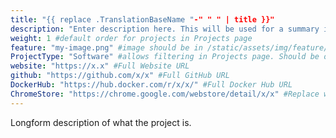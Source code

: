 ```yaml
---
title: "{{ replace .TranslationBaseName "-" " " | title }}"
description: "Enter description here. This will be used for a summary in lists and the HTML meta description tag."
weight: 1 #default order for projects in Projects page
feature: "my-image.png" #image should be in /static/assets/img/feature/
ProjectType: "Software" #allows filtering in Projects page. Should be one of "Software", "Community", or "Meetup".
website: "https://x.x" #Full Website URL
github: "https://github.com/x/x" #Full GitHub URL
DockerHub: "https://hub.docker.com/r/x/x/" #Full Docker Hub URL
ChromeStore: "https://chrome.google.com/webstore/detail/x/x" #Replace with Chrome Store URL
---
```


Longform description of what the project is.
